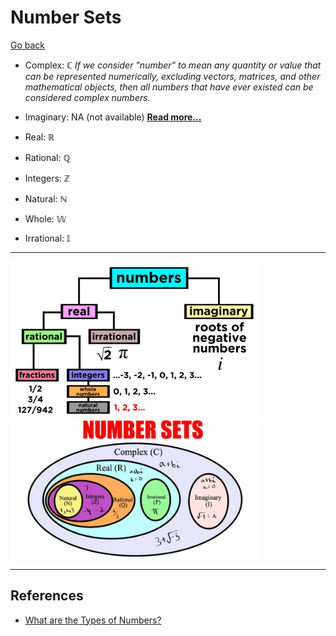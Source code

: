 # Number Sets

[Go back](../../README.md)

- Complex: $\mathbb{C}$
*If we consider "number" to mean any quantity or value that can be represented numerically, excluding vectors, matrices, and other mathematical objects, then all numbers that have ever existed can be considered complex numbers.*

- Imaginary: NA (not available)
__[Read more...](./imaginary_numbers.md)__

- Real: $\mathbb{R}$
- Rational: $\mathbb{Q}$
- Integers: $\mathbb{Z}$
- Natural: $\mathbb{N}$
- Whole: $\mathbb{W}$
- Irrational: $\mathbb{I}$

***

<img alt='Number Sets Tree' src='./images/number_sets_tree.png' width='400'/>
<img alt='Number Sets Chart' src='./images/number_sets_chart.png' width='400'/>

***

## References

* [What are the Types of Numbers?](https://youtu.be/QUGmwPwtbpg?si=I4BgQn2cM-tnQ-dg)
